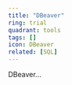 ```yaml
---
title: "DBeaver"
ring: trial
quadrant: tools
tags: []
icon: DBeaver
related: [SQL]
---
```


DBeaver...
